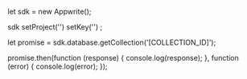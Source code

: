 let sdk = new Appwrite();

sdk
    setProject('')
    setKey('')
;

let promise = sdk.database.getCollection('[COLLECTION_ID]');

promise.then(function (response) {
    console.log(response);
}, function (error) {
    console.log(error);
});